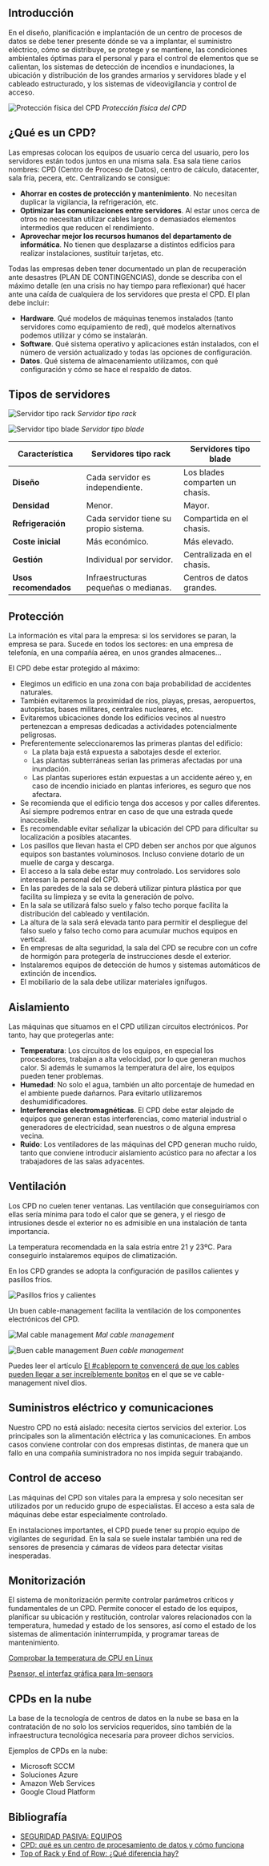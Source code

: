 Introducción[](#introducción)
-----------------------------

En el diseño, planificación e implantación de un centro de procesos de datos se debe tener presente dónde se va a implantar, el suministro eléctrico, cómo se distribuye, se protege y se mantiene, las condiciones ambientales óptimas para el personal y para el control de elementos que se calientan, los sistemas de detección de incendios e inundaciones, la ubicación y distribución de los grandes armarios y servidores blade y el cableado estructurado, y los sistemas de videovigilancia y control de acceso.

![Protección física del CPD](https://marcosruiz.github.io/assets/img/que-es-un-cpd/proteccionFisicaCpd.png) _Protección física del CPD_

¿Qué es un CPD?
-------------------------------------------

Las empresas colocan los equipos de usuario cerca del usuario, pero los servidores están todos juntos en una misma sala. Esa sala tiene carios nombres: CPD (Centro de Proceso de Datos), centro de cálculo, datacenter, sala fría, pecera, etc. Centralizando se consigue:

*   **Ahorrar en costes de protección y mantenimiento**. No necesitan duplicar la vigilancia, la refrigeración, etc.
*   **Optimizar las comunicaciones entre servidores**. Al estar unos cerca de otros no necesitan utilizar cables largos o demasiados elementos intermedios que reducen el rendimiento.
*   **Aprovechar mejor los recursos humanos del departamento de informática**. No tienen que desplazarse a distintos edificios para realizar instalaciones, sustituir tarjetas, etc.

Todas las empresas deben tener documentado un plan de recuperación ante desastres (PLAN DE CONTINGENCIAS), donde se describa con el máximo detalle (en una crisis no hay tiempo para reflexionar) qué hacer ante una caída de cualquiera de los servidores que presta el CPD. El plan debe incluir:

*   **Hardware**. Qué modelos de máquinas tenemos instalados (tanto servidores como equipamiento de red), qué modelos alternativos podemos utilizar y cómo se instalarán.
*   **Software**. Qué sistema operativo y aplicaciones están instalados, con el número de versión actualizado y todas las opciones de configuración.
*   **Datos**. Qué sistema de almacenamiento utilizamos, con qué configuración y cómo se hace el respaldo de datos.

Tipos de servidores[](#tipos-de-servidores)
-------------------------------------------

![Servidor tipo rack](https://marcosruiz.github.io/assets/img/que-es-un-cpd/rack.jpg) _Servidor tipo rack_

![Servidor tipo blade](https://marcosruiz.github.io/assets/img/que-es-un-cpd/blade.jpg) _Servidor tipo blade_


| **Característica**       | **Servidores tipo rack**        | **Servidores tipo blade**        |
|--------------------------|----------------------------------|-----------------------------------|
| **Diseño**               | Cada servidor es independiente. | Los blades comparten un chasis.  |
| **Densidad**             | Menor.                          | Mayor.                           |
| **Refrigeración**        | Cada servidor tiene su propio sistema. | Compartida en el chasis.         |
| **Coste inicial**        | Más económico.                  | Más elevado.                     |
| **Gestión**              | Individual por servidor.        | Centralizada en el chasis.       |
| **Usos recomendados**    | Infraestructuras pequeñas o medianas. | Centros de datos grandes.        |

Protección[](#protección)
-------------------------

La información es vital para la empresa: si los servidores se paran, la empresa se para. Sucede en todos los sectores: en una empresa de telefonía, en una compañía aérea, en unos grandes almacenes…

El CPD debe estar protegido al máximo:

*   Elegimos un edificio en una zona con baja probabilidad de accidentes naturales.
*   También evitaremos la proximidad de ríos, playas, presas, aeropuertos, autopistas, bases militares, centrales nucleares, etc.
*   Evitaremos ubicaciones donde los edificios vecinos al nuestro pertenezcan a empresas dedicadas a actividades potencialmente peligrosas.
*   Preferentemente seleccionaremos las primeras plantas del edificio:
    *   La plata baja está expuesta a sabotajes desde el exterior.
    *   Las plantas subterráneas serian las primeras afectadas por una inundación.
    *   Las plantas superiores están expuestas a un accidente aéreo y, en caso de incendio iniciado en plantas inferiores, es seguro que nos afectara.
*   Se recomienda que el edificio tenga dos accesos y por calles diferentes. Así siempre podremos entrar en caso de que una estrada quede inaccesible.
*   Es recomendable evitar señalizar la ubicación del CPD para dificultar su localización a posibles atacantes.
*   Los pasillos que llevan hasta el CPD deben ser anchos por que algunos equipos son bastantes voluminosos. Incluso conviene dotarlo de un muelle de carga y descarga.
*   El acceso a la sala debe estar muy controlado. Los servidores solo interesan la personal del CPD.
*   En las paredes de la sala se deberá utilizar pintura plástica por que facilita su limpieza y se evita la generación de polvo.
*   En la sala se utilizará falso suelo y falso techo porque facilita la distribución del cableado y ventilación.
*   La altura de la sala será elevada tanto para permitir el despliegue del falso suelo y falso techo como para acumular muchos equipos en vertical.
*   En empresas de alta seguridad, la sala del CPD se recubre con un cofre de hormigón para protegerla de instrucciones desde el exterior.
*   Instalaremos equipos de detección de humos y sistemas automáticos de extinción de incendios.
*   El mobiliario de la sala debe utilizar materiales ignífugos.

Aislamiento[](#aislamiento)
---------------------------

Las máquinas que situamos en el CPD utilizan circuitos electrónicos. Por tanto, hay que protegerlas ante:

*   **Temperatura**: Los circuitos de los equipos, en especial los procesadores, trabajan a alta velocidad, por lo que generan muchos calor. Si además le sumamos la temperatura del aire, los equipos pueden tener problemas.
*   **Humedad**: No solo el agua, también un alto porcentaje de humedad en el ambiente puede dañarnos. Para evitarlo utilizaremos deshumidificadores.
*   **Interferencias electromagnéticas**. El CPD debe estar alejado de equipos que generan estas interferencias, como material industrial o generadores de electricidad, sean nuestros o de alguna empresa vecina.
*   **Ruido**: Los ventiladores de las máquinas del CPD generan mucho ruido, tanto que conviene introducir aislamiento acústico para no afectar a los trabajadores de las salas adyacentes.


Ventilación[](#ventilación)
---------------------------

Los CPD no cuelen tener ventanas. Las ventilación que conseguiríamos con ellas sería mínima para todo el calor que se genera, y el riesgo de intrusiones desde el exterior no es admisible en una instalación de tanta importancia.

La temperatura recomendada en la sala estría entre 21 y 23ºC. Para conseguirlo instalaremos equipos de climatización.

En los CPD grandes se adopta la configuración de pasillos calientes y pasillos fríos.

![Pasillos frios y calientes](https://www.researchgate.net/profile/Harold-Vacca-Vision-Electronica/publication/337994370/figure/fig5/AS:874832761737216@1585587792147/Figura-9-Disposicion-general-de-un-centro-de-datos-Sistema-pasillo-frio-caliente-38.jpg)

Un buen cable-management facilita la ventilación de los componentes electrónicos del CPD.

![Mal cable management](https://marcosruiz.github.io/assets/img/que-es-un-cpd/malCableManagement.webp) _Mal cable management_

![Buen cable management](https://marcosruiz.github.io/assets/img/que-es-un-cpd/buenCableManagement.webp) _Buen cable management_

Puedes leer el artículo [El #cableporn te convencerá de que los cables pueden llegar a ser increíblemente bonitos](https://www.xataka.com/componentes/cableporn-te-convencera-que-cables-pueden-llegar-a-ser-increiblemente-bonitos-1) en el que se ve cable-management nivel dios.

Suministros eléctrico y comunicaciones[](#suministros-eléctrico-y-comunicaciones)
---------------------------------------------------------------------------------

Nuestro CPD no está aislado: necesita ciertos servicios del exterior. Los principales son la alimentación eléctrica y las comunicaciones. En ambos casos conviene controlar con dos empresas distintas, de manera que un fallo en una compañía suministradora no nos impida seguir trabajando.

Control de acceso[](#control-de-acceso)
---------------------------------------

Las máquinas del CPD son vitales para la empresa y solo necesitan ser utilizados por un reducido grupo de especialistas. El acceso a esta sala de máquinas debe estar especialmente controlado.

En instalaciones importantes, el CPD puede tener su propio equipo de vigilantes de seguridad. En la sala se suele instalar también una red de sensores de presencia y cámaras de vídeos para detectar visitas inesperadas.

Monitorización[](#monitorización)
---------------------------------

El sistema de monitorización permite controlar parámetros críticos y fundamentales de un CPD. Permite conocer el estado de los equipos, planificar su ubicación y restitución, controlar valores relacionados con la temperatura, humedad y estado de los sensores, así como el estado de los sistemas de alimentación ininterrumpida, y programar tareas de mantenimiento.

[Comprobar la temperatura de CPU en Linux](https://protegermipc.net/2021/02/08/comprobar-la-temperatura-de-cpu-en-ubuntu-linux/)

[Psensor, el interfaz gráfica para lm-sensors](https://ubunlog.com/psensor-interfaz-lm-sensors/#Configura_lm-sensors)

CPDs en la nube[](#cpds-en-la-nube)
-----------------------------------

La base de la tecnología de centros de datos en la nube se basa en la contratación de no solo los servicios requeridos, sino también de la infraestructura tecnológica necesaria para proveer dichos servicios.

Ejemplos de CPDs en la nube:
*   Microsoft SCCM
*   Soluciones Azure
*   Amazon Web Services
*   Google Cloud Platform

Bibliografía[](#bibliografía)
-----------------------------

*   [SEGURIDAD PASIVA: EQUIPOS](http://aleogao.blogspot.com/2016/11/seguridad-pasiva-equipos.html)
*   [CPD: qué es un centro de procesamiento de datos y cómo funciona](https://www.xataka.com/pro/cpd-que-centro-procesamiento-datos-como-funciona)
*   [Top of Rack y End of Row: ¿Qué diferencia hay?](https://community.fs.com/es/blog/tor-vs-eor-data-center-architecture-design.html)